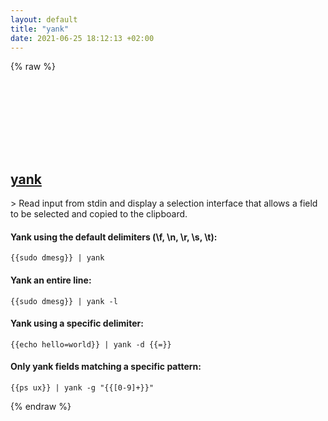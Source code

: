 ```yaml
---
layout: default
title: "yank"
date: 2021-06-25 18:12:13 +02:00
---
```

{% raw %}
<h2 id="yank">
  <a href="/en/osx/yank.html">yank</a> <a href="#yank"><svg class="icon">
    <use href="/assets/images/unicode_sprite.svg#link" />
  </svg></a>
</h2>
> Read input from stdin and display a selection interface that allows a field to be selected and copied to the clipboard.

#### Yank using the default delimiters (\f, \n, \r, \s, \t):
```shell
{{sudo dmesg}} | yank
```
#### Yank an entire line:
```shell
{{sudo dmesg}} | yank -l
```
#### Yank using a specific delimiter:
```shell
{{echo hello=world}} | yank -d {{=}}
```
#### Only yank fields matching a specific pattern:
```shell
{{ps ux}} | yank -g "{{[0-9]+}}"
```
{% endraw %}